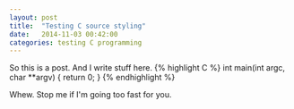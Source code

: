 ```yaml
---
layout:	post
title:	"Testing C source styling"
date:	2014-11-03 00:42:00
categories: testing C programming
---
```


So this is a post. And I write stuff here.
{% highlight C %}
int main(int argc, char **argv) {
	return 0;
}
{% endhighlight %}

Whew. Stop me if I'm going too fast for you.
